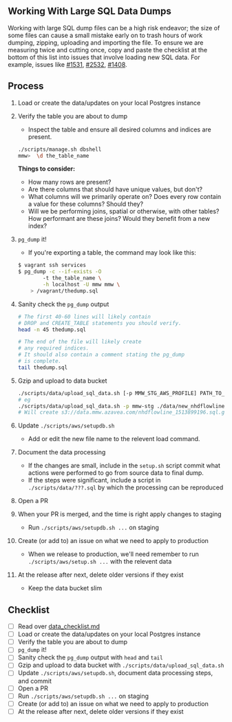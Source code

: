 ## Working With Large SQL Data Dumps

Working with large SQL dump files can be a high risk endeavor;
the size of some files can cause a small mistake early on to 
trash hours of work dumping, zipping, uploading and importing
the file. To ensure we are measuring twice and cutting once,
copy and paste the checklist at the bottom of this list
into issues that involve loading new SQL data.
For example, issues like [#1531](https://github.com/WikiWatershed/model-my-watershed/issues/1531), [#2532](https://github.com/WikiWatershed/model-my-watershed/issues/2532), [#1408](https://github.com/WikiWatershed/model-my-watershed/issues/1408).

## Process

1. Load or create the data/updates on your local Postgres instance
1. Verify the table you are about to dump
     - Inspect the table and ensure all desired columns and indices are present.

    ```bash
    ./scripts/manage.sh dbshell
    mmw>  \d the_table_name
    ```
     **Things to consider:**
     - How many rows are present?
     - Are there columns that should have unique values, but don't?
     - What columns will we primarily operate on? Does every row contain a value for these columns? Should they?
     - Will we be performing joins, spatial or otherwise, with other tables? How performant are these joins? Would they benefit from a new index?
1. `pg_dump` it!
     - If you're exporting a table, the command may look like this:
    ```bash
    $ vagrant ssh services
    $ pg_dump -c --if-exists -O
            -t the_table_name \
            -h localhost -U mmw mmw \
        > /vagrant/thedump.sql
    ```
1. Sanity check the `pg_dump` output
    ```bash
    # The first 40-60 lines will likely contain 
    # DROP and CREATE_TABLE statements you should verify.
    head -n 45 thedump.sql
    
    # The end of the file will likely create
    # any required indices.
    # It should also contain a comment stating the pg_dump
    # is complete.
    tail thedump.sql
    ```
1. Gzip and upload to data bucket
    ```bash
    ./scripts/data/upload_sql_data.sh [-p MMW_STG_AWS_PROFILE] PATH_TO_FILE [DST_FILE_NAME]
    # eg
    ./scripts/data/upload_sql_data.sh -p mmw-stg ./data/new_nhdflowlines_with_slope.sql nhdflowline
    # Will create s3://data.mmw.azavea.com/nhdflowline_1513899196.sql.gz
    ```
1. Update `./scripts/aws/setupdb.sh`
     - Add or edit the new file name to the relevent load command.
1. Document the data processing
     - If the changes are small, include in the `setup.sh` script commit
        what actions were performed to go from source data to final dump.
     - If the steps were significant, include a script in `./scripts/data/???.sql` by which the processing can be reproduced
1. Open a PR
1. When your PR is merged, and the time is right apply changes to staging
    - Run `./scripts/aws/setupdb.sh ...` on staging
1. Create (or add to) an issue on what we need to apply to production
    - When we release to production, we'll need remember to run `./scripts/aws/setup.sh ...` with the relevent data
1. At the release after next, delete older versions if they exist
    - Keep the data bucket slim

## Checklist

- [ ] Read over [data_checklist.md](https://github.com/WikiWatershed/model-my-watershed/tree/develop/doc/data_checklist.md)
- [ ] Load or create the data/updates on your local Postgres instance
- [ ] Verify the table you are about to dump
- [ ] `pg_dump` it!
- [ ] Sanity check the `pg_dump` output with `head` and `tail`
- [ ] Gzip and upload to data bucket with `./scripts/data/upload_sql_data.sh`
- [ ] Update `./scripts/aws/setupdb.sh`, document data processing steps, and commit
- [ ] Open a PR
- [ ] Run `./scripts/aws/setupdb.sh ...` on staging
- [ ] Create (or add to) an issue on what we need to apply to production
- [ ] At the release after next, delete older versions if they exist
